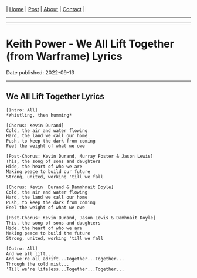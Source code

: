 <nav>
|
<a href="../index.html">Home</a>
|
<a href="../post.html">Post</a>
|
<a href="../about.html">About</a>
|
<a href="../contact.html">Contact</a>
|
</nav>
</header>
<hr><hr>
<main>
<!-- Your Content Start After This Line -->


# Keith Power - We All Lift Together (from Warframe) Lyrics

Date published: 2022-09-13

---

## We All Lift Together Lyrics

```
[Intro: All]  
*Whistling, then humming*

[Chorus: Kevin Durand]  
Cold, the air and water flowing
Hard, the land we call our home
Push, to keep the dark from coming
Feel the weight of what we owe

[Post-Chorus: Kevin Durand, Murray Foster & Jason Lewis]  
This, the song of sons and daughters
Hide, the heart of who we are
Making peace to build our future
Strong, united, working 'till we fall

[Chorus: Kevin  Durand & Dammhnait Doyle]
Cold, the air and water flowing
Hard, the land we call our home
Push, to keep the dark from coming
Feel the weight of what we owe

[Post-Chorus: Kevin Durand, Jason Lewis & Damhnait Doyle]
This, the song of sons and daughters
Hide, the heart of who we are
Making peace to build the future
Strong, united, working 'till we fall

[Outro: All]
And we all lift...
And we're all adrift...Together...Together...
Through the cold mist... 
'Till we're lifeless...Together...Together...
```
